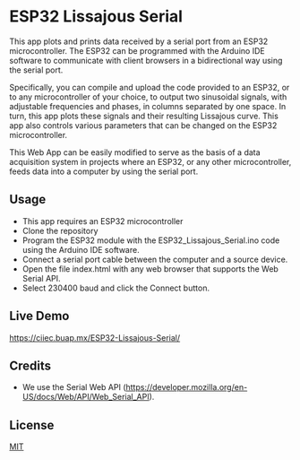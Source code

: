 
# ESP32 Lissajous Serial 

This app plots and prints data received by a serial port from an ESP32 microcontroller. The ESP32 can be programmed with the Arduino IDE software to communicate with client browsers in a bidirectional way using the serial port.

Specifically, you can compile and upload the code provided to an ESP32, or to any microcontroller of your choice, to output two sinusoidal signals, with adjustable frequencies and phases, in columns separated by one space. In turn, this app plots these signals and their resulting Lissajous curve. This app also controls various parameters that can be changed on the ESP32 microcontroller.

This Web App can be easily modified to serve as the basis of a data acquisition system in projects where an ESP32, or any other microcontroller, feeds data into a computer by using the serial port.


## Usage

- This app requires an ESP32 microcontroller
- Clone the repository
- Program the ESP32 module with the ESP32_Lissajous_Serial.ino code using the Arduino IDE software.
- Connect a serial port cable between the computer and a source device.
- Open the file index.html with any web browser that supports the Web Serial API.
- Select 230400 baud and click the Connect button.

## Live Demo

https://ciiec.buap.mx/ESP32-Lissajous-Serial/

## Credits

- We use the Serial Web API (https://developer.mozilla.org/en-US/docs/Web/API/Web_Serial_API).

## License

[MIT](LICENSE)

